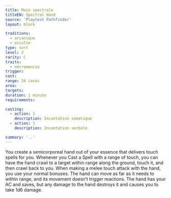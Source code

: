 ```yaml
---
title: Main spectrale
titleEN: Spectral Hand
source: 'Playtest Pathfinder'
layout: block

traditions:
  - arcanique
  - occulte
type: sort
level: 2
rarity: C
traits:
  - nécromancie
trigger: 
cost: 
range: 24 cases
area: 
targets: 
duration: 1 minute
requirements: 

casting:
  - action: 1
    description: Incantation somatique
  - action: 1
    description: Incantation verbale

summary: '..'
---
```

You create a semicorporeal hand out of your essence that delivers touch spells for you. Whenever you Cast a Spell with a range of touch, you can have the hand crawl to a target within range along the ground, touch it, and then crawl back to you. When making a melee touch attack with the hand, you use your normal bonuses. The hand can move as far as it needs to within range, and its movement doesn’t trigger reactions. The hand has your AC and saves, but any damage to the hand destroys it and causes you to take 1d6 damage.